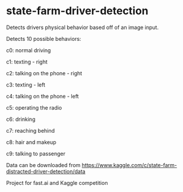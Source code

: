 # state-farm-driver-detection

Detects drivers physical behavior based off of an image input. 

Detects 10 possible behaviors:

c0: normal driving

c1: texting - right

c2: talking on the phone - right

c3: texting - left

c4: talking on the phone - left

c5: operating the radio

c6: drinking

c7: reaching behind

c8: hair and makeup

c9: talking to passenger

Data can be downloaded from https://www.kaggle.com/c/state-farm-distracted-driver-detection/data 

Project for fast.ai and Kaggle competition
